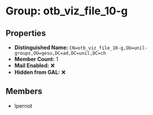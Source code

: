 # Group: otb_viz_file_10-g

## Properties

- **Distinguished Name:** `CN=otb_viz_file_10-g,OU=unil-groups,OU=gesu,DC=ad,DC=unil,DC=ch`
- **Member Count:** 1
- **Mail Enabled:** ❌
- **Hidden from GAL:** ❌

## Members

- lpernot
